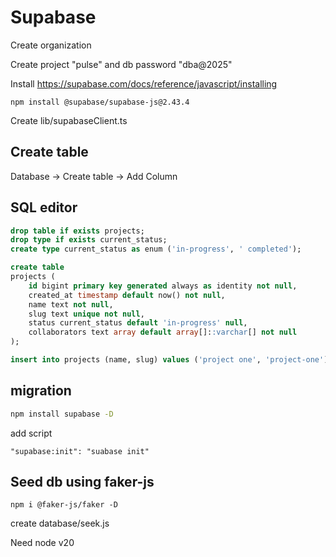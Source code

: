 
# Supabase


Create organization

Create project "pulse" and db password "dba@2025"

Install 
https://supabase.com/docs/reference/javascript/installing
```
npm install @supabase/supabase-js@2.43.4

```

Create lib/supabaseClient.ts



## Create table 
Database -> Create table -> Add Column


## SQL editor
```sql
drop table if exists projects;
drop type if exists current_status;
create type current_status as enum ('in-progress', ' completed');

create table
projects (
    id bigint primary key generated always as identity not null,
    created_at timestamp default now() not null,
    name text not null,
    slug text unique not null,
    status current_status default 'in-progress' null,
    collaborators text array default array[]::varchar[] not null
);

insert into projects (name, slug) values ('project one', 'project-one')
```

## migration
```sh
npm install supabase -D
```

add script
```
"supabase:init": "suabase init"
```


## Seed db using faker-js
```
npm i @faker-js/faker -D
```
create database/seek.js

Need node v20